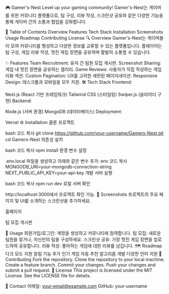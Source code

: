 🎮 Gamer's-Nest
Level up your gaming community!
Gamer's-Nest는 게이머를 위한 커뮤니티 플랫폼으로, 팀 구성, 리뷰 작성, 스크린샷 공유와 같은 다양한 기능을 통해 게이머 간의 소통과 협업을 강화합니다.

📌 Table of Contents
Overview
Features
Tech Stack
Installation
Screenshots
Usage
Roadmap
Contributing
License
🔍 Overview
Gamer's-Nest는 게이머들이 모여 커뮤니티를 형성하고 다양한 정보를 교류할 수 있는 플랫폼입니다.
플레이어는 팀 구성, 게임 리뷰 작성, 멋진 게임 장면을 공유하며 활발히 소통할 수 있습니다.

✨ Features
Team Recruitment: 유저 간 팀원 모집 게시판.
Screenshot Sharing: 게임 내 멋진 장면을 공유하는 갤러리.
Game Reviews: 사용자가 직접 작성하는 게임 리뷰 섹션.
Custom Pagination: UX를 고려한 세련된 페이지네이션.
Responsive Design: 데스크톱과 모바일을 모두 지원.
🛠 Tech Stack
Frontend:

Next.js (React 기반 프레임워크)
Tailwind CSS (스타일링)
Swiper.js (슬라이더 구현)
Backend:

Node.js (서버 환경)
MongoDB (데이터베이스)
Deployment:

Vercel
⚙️ Installation
클론 프로젝트

bash
코드 복사
git clone https://github.com/your-username/Gamers-Nest.git
cd Gamers-Nest
의존성 설치

bash
코드 복사
npm install
환경 변수 설정

.env.local 파일을 생성하고 아래와 같은 변수 추가:
env
코드 복사
MONGODB_URI=your-mongodb-connection-string
NEXT_PUBLIC_API_KEY=your-api-key
개발 서버 실행

bash
코드 복사
npm run dev
로컬 서버 확인

http://localhost:3000에서 프로젝트 확인 가능.
📸 Screenshots
프로젝트의 주요 페이지 및 UI를 소개하는 스크린샷을 추가하세요.

홈페이지

팀 모집 게시판

🚀 Usage
회원가입/로그인: 계정을 생성하고 커뮤니티에 참여합니다.
팀 모집: 새로운 팀원을 찾거나, 자신만의 팀을 구성하세요.
스크린샷 공유: 가장 멋진 게임 장면을 업로드하여 공유합니다.
리뷰 작성: 좋아하는 게임에 대한 리뷰를 남깁니다.
🗺 Roadmap
 다크 모드 지원
 알림 기능 추가
 인기 게임 자동 추천 알고리즘 개발
 다양한 언어 지원
🤝 Contributing
Fork the repository.
Clone the repository to your local machine.
Create a feature branch.
Commit your changes.
Push your changes and submit a pull request.
📜 License
This project is licensed under the MIT License. See the LICENSE file for details.

💌 Contact
이메일: your-email@example.com
GitHub: your-username
